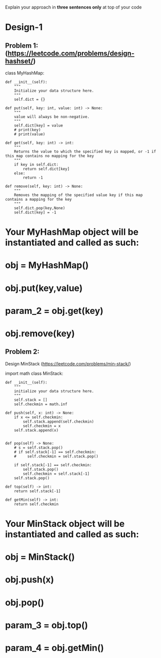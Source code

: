Explain your approach in **three sentences only** at top of your code

# Design-1

## Problem 1:(https://leetcode.com/problems/design-hashset/)

class MyHashMap:

    def __init__(self):
        """
        Initialize your data structure here.
        """
        self.dict = {}

    def put(self, key: int, value: int) -> None:
        """
        value will always be non-negative.
        """
        self.dict[key] = value
        # print(key)
        # print(value)

    def get(self, key: int) -> int:
        """
        Returns the value to which the specified key is mapped, or -1 if this map contains no mapping for the key
        """
        if key in self.dict:
            return self.dict[key]
        else:
            return -1

    def remove(self, key: int) -> None:
        """
        Removes the mapping of the specified value key if this map contains a mapping for the key
        """
        self.dict.pop(key,None)
        self.dict[key] = -1


# Your MyHashMap object will be instantiated and called as such:
# obj = MyHashMap()
# obj.put(key,value)
# param_2 = obj.get(key)
# obj.remove(key)



## Problem 2:
Design MinStack (https://leetcode.com/problems/min-stack/)

import math
class MinStack:

    def __init__(self):
        """
        initialize your data structure here.
        """
        self.stack = []
        self.checkmin = math.inf
        
    def push(self, x: int) -> None:
        if x <= self.checkmin:
            self.stack.append(self.checkmin)
            self.checkmin = x
        self.stack.append(x)
        
        
    def pop(self) -> None:
        # s = self.stack.pop()
        # if self.stack[-1] == self.checkmin:
        #     self.checkmin = self.stack.pop()
        
        if self.stack[-1] == self.checkmin:
            self.stack.pop()
            self.checkmin = self.stack[-1]
        self.stack.pop()
        
    def top(self) -> int:
        return self.stack[-1]

    def getMin(self) -> int:
        return self.checkmin


# Your MinStack object will be instantiated and called as such:
# obj = MinStack()
# obj.push(x)
# obj.pop()
# param_3 = obj.top()
# param_4 = obj.getMin()



